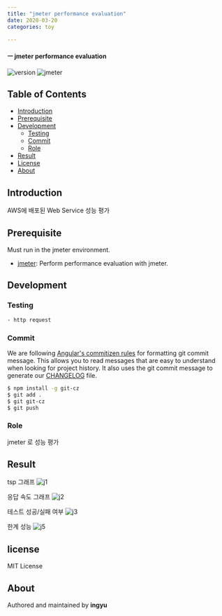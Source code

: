 ```yaml
---
title: "jmeter performance evaluation"
date: 2020-03-20
categories: toy

---
```

#### ㅡ jmeter performance evaluation

![version](https://img.shields.io/badge/version-0.0.1-orange?)
![jmeter](https://img.shields.io/badge/jmeter-5.1.2-blue?logo=)




## Table of Contents

- [Introduction](#introduction)
- [Prerequisite](#prerequisite)
- [Development](#development)
  - [Testing](#testing)
  - [Commit](#commit)
  - [Role](#role)
- [Result](#Result)
- [License](#license)
- [About](#about)

## Introduction
AWS에 배포된 Web Service 성능 평가


## Prerequisite

Must run in the jmeter environment.

- [jmeter](https://jmeter.apache.org/download_jmeter.cgi): Perform performance evaluation with jmeter.

## Development

### Testing

```bash
- http request 
```
### Commit

We are following [Angular's commitizen rules](https://github.com/angular/angular.js/blob/master/DEVELOPERS.md#-git-commit-guidelines) for formatting git commit message. This allows you to read messages that are easy to understand when looking for project history. It also uses the git commit message to generate our [CHANGELOG](/CHANGELOG.md) file.
```bash
$ npm install -g git-cz
$ git add .
$ git git-cz
$ git push
```

### Role
jmeter 로 성능 평가

## Result
tsp 그래프
![j1](../../assets/images/jmeter/j1.png)

응답 속도 그래프
![j2](../../assets/images/jmeter/j2.png)

테스트 성공/실패 여부
![j3](../../assets/images/jmeter/j3.png)

한계 성능
![j5](../../assets/images/jmeter/j5.png)

## license
MIT License

## About

Authored and maintained by **ingyu**


[jekyll-docs]: https://jekyllrb.com/docs/home
[jekyll-gh]:   https://github.com/jekyll/jekyll
[jekyll-talk]: https://talk.jekyllrb.com/
[code]: https://github.com/lllilllilllilili/hufs_projects/blob/master/OperatingSystem/Heart%20rate%20measurement.c
